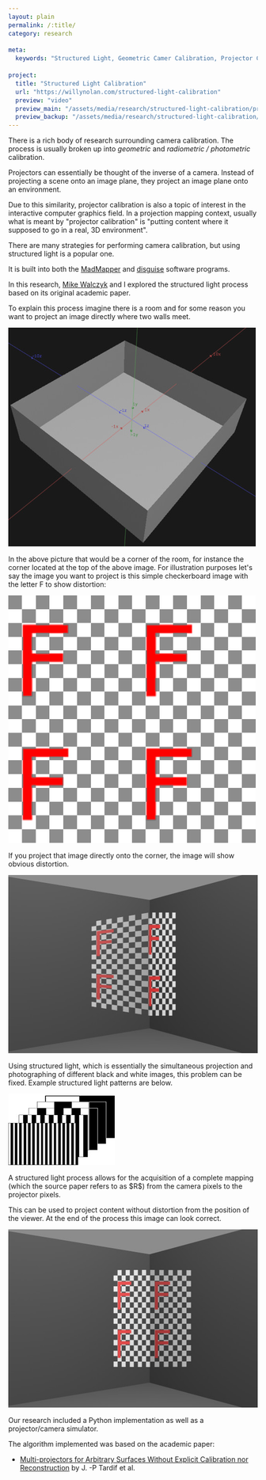 ```yaml
---
layout: plain
permalink: /:title/
category: research

meta:
  keywords: "Structured Light, Geometric Camer Calibration, Projector Calibration, Projection Mapping"

project:
  title: "Structured Light Calibration"
  url: "https://willynolan.com/structured-light-calibration"
  preview: "video"
  preview_main: "/assets/media/research/structured-light-calibration/preview.webm"
  preview_backup: "/assets/media/research/structured-light-calibration/logo.mp4"
---
```

<p>
There is a rich body of research surrounding camera calibration.  The process is usually broken up into 
<em>geometric</em> and <em>radiometric / photometric</em> calibration.
</p>

<p>
Projectors can essentially be thought of the inverse of a camera.  Instead of projecting a scene onto an image plane, 
they project an image plane onto an environment.
</p>

<p>
Due to this similarity, projector calibration is also a topic of interest in the interactive computer graphics field.
In a projection mapping context, usually what is meant by "projector calibration" is "putting content where it supposed 
to go in a real, 3D environment".
</p>

<p>
There are many strategies for performing camera calibration, but using structured light is a popular one.
</p>

<p>
It is built into both the <a href="https://madmapper.com">MadMapper</a> and <a href="https://www.disguise.one/en/">
disguise</a> software programs.
</p>

<p>
In this research, <a href="http://www.michaelwalczyk.com/">Mike Walczyk</a> and I explored the structured light 
process based on its original academic paper.
</p>

<p>
To explain this process imagine there is a room and for some reason you want to project an image directly where two 
walls meet.
</p>

<img class="research-post" src="/assets/media/research/structured-light-calibration/first.jpg" alt="Example room" height="442" width="500">

<p>
In the above picture that would be a corner of the room, for instance the corner located at the top of the above image.
For illustration purposes let's say the image you want to project is this simple checkerboard image with the letter F
to show distortion:
</p>

<img class="research-post" src="/assets/media/research/structured-light-calibration/second.jpg" alt="Content to project" height="500" width="500">

<p>
If you project that image directly onto the corner, the image will show obvious distortion.
</p>

<img class="research-post" src="/assets/media/research/structured-light-calibration/third.jpg" alt="Example Room" height="360" width="640">

<p>
Using structured light, which is essentially the simultaneous projection and photographing of different black and white 
images, this problem can be fixed. Example structured light patterns are below.
</p>

<img class="research-post" src="/assets/media/research/structured-light-calibration/fifth.jpg" alt="Example Room" height="144" width="215">

<p>
A structured light process allows for the acquisition of a complete mapping (which the source paper refers to 
as $R$) from the camera pixels to the projector pixels.
</p>

<p>
This can be used to project content without distortion from the position of the viewer.
At the end of the process this image can look correct.
</p>

<img class="research-post" src="/assets/media/research/structured-light-calibration/fourth.jpg" alt="Final result" height="360" width="640">

<p>
Our research included a Python implementation as well as a projector/camera simulator.
</p>

<p>
The algorithm implemented was based on the academic paper:
</p>

<ul class="last-paragraph">
    <li><a href="https://ieeexplore.ieee.org/document/1240253">
        Multi-projectors for Arbitrary Surfaces Without Explicit Calibration nor Reconstruction</a> by J. -P Tardif et al.
    </li>
</ul>
